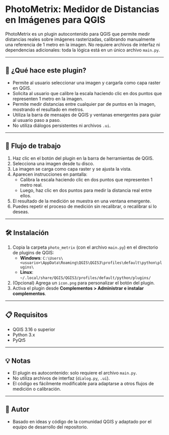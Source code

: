 # PhotoMetrix: Medidor de Distancias en Imágenes para QGIS

PhotoMetrix es un plugin autocontenido para QGIS que permite medir distancias reales sobre imágenes rasterizadas, calibrando manualmente una referencia de 1 metro en la imagen. No requiere archivos de interfaz ni dependencias adicionales: toda la lógica está en un único archivo `main.py`.

---

## 🚀 ¿Qué hace este plugin?
- Permite al usuario seleccionar una imagen y cargarla como capa raster en QGIS.
- Solicita al usuario que calibre la escala haciendo clic en dos puntos que representen 1 metro en la imagen.
- Permite medir distancias entre cualquier par de puntos en la imagen, mostrando el resultado en metros.
- Utiliza la barra de mensajes de QGIS y ventanas emergentes para guiar al usuario paso a paso.
- No utiliza diálogos persistentes ni archivos `.ui`.

---

## 🧭 Flujo de trabajo
1. Haz clic en el botón del plugin en la barra de herramientas de QGIS.
2. Selecciona una imagen desde tu disco.
3. La imagen se carga como capa raster y se ajusta la vista.
4. Aparecen instrucciones en pantalla:
   - Calibra la escala haciendo clic en dos puntos que representen 1 metro real.
   - Luego, haz clic en dos puntos para medir la distancia real entre ellos.
5. El resultado de la medición se muestra en una ventana emergente.
6. Puedes repetir el proceso de medición sin recalibrar, o recalibrar si lo deseas.

---

## 🛠 Instalación
1. Copia la carpeta `photo_metrix` (con el archivo `main.py`) en el directorio de plugins de QGIS:
   - **Windows**: `C:\Users\<usuario>\AppData\Roaming\QGIS\QGIS3\profiles\default\python\plugins\`
   - **Linux**: `~/.local/share/QGIS/QGIS3/profiles/default/python/plugins/`
2. (Opcional) Agrega un `icon.png` para personalizar el botón del plugin.
3. Activa el plugin desde **Complementos > Administrar e instalar complementos**.

---

## 📋 Requisitos
- QGIS 3.16 o superior
- Python 3.x
- PyQt5

---

## 💡 Notas
- El plugin es autocontenido: solo requiere el archivo `main.py`.
- No utiliza archivos de interfaz (`dialog.py`, `.ui`).
- El código es fácilmente modificable para adaptarse a otros flujos de medición o calibración.

---

## 👥 Autor
- Basado en ideas y código de la comunidad QGIS y adaptado por el equipo de desarrollo del repositorio. 